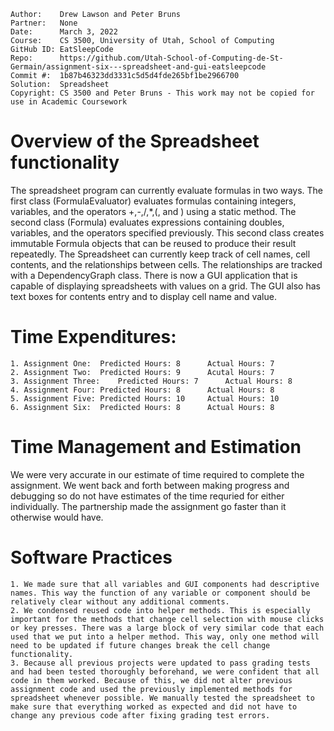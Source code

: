 ```
Author:    Drew Lawson and Peter Bruns
Partner:   None
Date:      March 3, 2022
Course:    CS 3500, University of Utah, School of Computing
GitHub ID: EatSleepCode
Repo:      https://github.com/Utah-School-of-Computing-de-St-Germain/assignment-six---spreadsheet-and-gui-eatsleepcode
Commit #:  1b87b46323dd3331c5d5d4fde265bf1be2966700
Solution:  Spreadsheet
Copyright: CS 3500 and Peter Bruns - This work may not be copied for use in Academic Coursework
```

# Overview of the Spreadsheet functionality

The spreadsheet program can currently evaluate formulas in two ways. The first class (FormulaEvaluator) evaluates formulas containing integers, variables, and the operators +,-,/,*,(, and ) using a static method. The second class (Formula) evaluates expressions containing doubles, variables, and the operators specified previously. This second class creates immutable Formula objects that can be reused to produce their result repeatedly. The Spreadsheet can currently keep track of cell names, cell contents, and the relationships between cells. The relationships are tracked with a DependencyGraph class. There is now a GUI application that is capable of displaying spreadsheets with values on a grid. The GUI also has text boxes for contents entry and to display cell name and value.

# Time Expenditures:

	1. Assignment One:	Predicted Hours: 8		Actual Hours: 7
	2. Assignment Two:	Predicted Hours: 9		Acutal Hours: 7
	3. Assignment Three:	Predicted Hours: 7		Actual Hours: 8
	4. Assignment Four:	Predicted Hours: 8		Actual Hours: 8
	5. Assignment Five:	Predicted Hours: 10		Actual Hours: 10
	6. Assignment Six:	Predicted Hours: 8		Actual Hours: 8

# Time Management and Estimation
We were very accurate in our estimate of time required to complete the assignment. We went back and forth between making progress and debugging so do not have estimates of the time requried for either individually. The partnership made the assignment go faster than it otherwise would have.

# Software Practices

	1. We made sure that all variables and GUI components had descriptive names. This way the function of any variable or component should be relatively clear without any additional comments.
	2. We condensed reused code into helper methods. This is especially important for the methods that change cell selection with mouse clicks or key presses. There was a large block of very similar code that each used that we put into a helper method. This way, only one method will need to be updated if future changes break the cell change functionality.
	3. Because all previous projects were updated to pass grading tests and had been tested thoroughly beforehand, we were confident that all code in them worked. Because of this, we did not alter previous assignment code and used the previously implemented methods for spreadsheet whenever possible. We manually tested the spreadsheet to make sure that everything worked as expected and did not have to change any previous code after fixing grading test errors.
